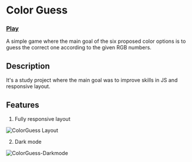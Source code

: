 




<h1>Color Guess</h1>
<h3><a href="https://illia-gl.github.io/color-guess/">Play</a></h3>

A simple game where the main goal of the six proposed color options is to guess the correct one according to the given RGB numbers.

<h2>Description</h2>

It's a study project where the main goal was to improve skills in JS and responsive layout.

<h2>Features</h2>

1. Fully responsive layout

![ColorGuess Layout](https://user-images.githubusercontent.com/78477972/128008701-1d874379-aabf-427a-ba1e-b22248f49687.gif)

2. Dark mode

![ColorGuess-Darkmode](https://user-images.githubusercontent.com/78477972/128008442-f612bb49-6543-41a3-a353-c8f277376285.gif)
